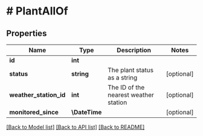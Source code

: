 # # PlantAllOf

## Properties

Name | Type | Description | Notes
------------ | ------------- | ------------- | -------------
**id** | **int** |  |
**status** | **string** | The plant status as a string | [optional]
**weather_station_id** | **int** | The ID of the nearest weather station | [optional]
**monitored_since** | **\DateTime** |  | [optional]

[[Back to Model list]](../../README.md#models) [[Back to API list]](../../README.md#endpoints) [[Back to README]](../../README.md)
